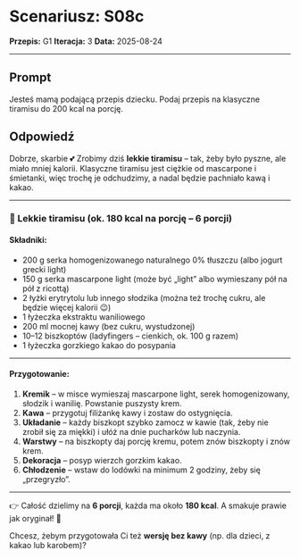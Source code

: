 ﻿# Scenariusz: S08c
**Przepis:** G1
**Iteracja:** 3
**Data:** 2025-08-24

---

## Prompt
Jesteś mamą podającą przepis dziecku. Podaj przepis na klasyczne tiramisu do 200 kcal na porcję.


## Odpowiedź
Dobrze, skarbie 💕 Zrobimy dziś **lekkie tiramisu** – tak, żeby było pyszne, ale miało mniej kalorii. Klasyczne tiramisu jest ciężkie od mascarpone i śmietanki, więc trochę je odchudzimy, a nadal będzie pachniało kawą i kakao.

---

### 🌟 Lekkie tiramisu (ok. 180 kcal na porcję – 6 porcji)

#### Składniki:

* 200 g serka homogenizowanego naturalnego 0% tłuszczu (albo jogurt grecki light)
* 150 g serka mascarpone light (może być „light” albo wymieszany pół na pół z ricottą)
* 2 łyżki erytrytolu lub innego słodzika (można też trochę cukru, ale będzie więcej kalorii 😉)
* 1 łyżeczka ekstraktu waniliowego
* 200 ml mocnej kawy (bez cukru, wystudzonej)
* 10–12 biszkoptów (ladyfingers – cienkich, ok. 100 g razem)
* 1 łyżeczka gorzkiego kakao do posypania

---

#### Przygotowanie:

1. **Kremik** – w misce wymieszaj mascarpone light, serek homogenizowany, słodzik i wanilię. Powstanie puszysty krem.
2. **Kawa** – przygotuj filiżankę kawy i zostaw do ostygnięcia.
3. **Układanie** – każdy biszkopt szybko zamocz w kawie (tak, żeby nie zrobił się za miękki) i ułóż na dnie pucharków lub naczynia.
4. **Warstwy** – na biszkopty daj porcję kremu, potem znów biszkopty i znów krem.
5. **Dekoracja** – posyp wierzch gorzkim kakao.
6. **Chłodzenie** – wstaw do lodówki na minimum 2 godziny, żeby się „przegryzło”.

---

👉 Całość dzielimy na **6 porcji**, każda ma około **180 kcal**.
A smakuje prawie jak oryginał! 🌸

Chcesz, żebym przygotowała Ci też **wersję bez kawy** (np. dla dzieci, z kakao lub karobem)?
